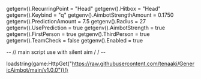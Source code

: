 getgenv().RecurringPoint = "Head"
getgenv().Hitbox = "Head"
getgenv().Keybind = "q"
getgenv().AimbotStrengthAmount = 0.1750
getgenv().PredictionAmount = 7.5
getgenv().Radius = 27
getgenv().UsePrediction = true
getgenv().AimbotStrength = true
getgenv().FirstPerson = true
getgenv().ThirdPerson = true
getgenv().TeamCheck = false
getgenv().Enabled = true


-- // main script use with silent aim / / -- 

loadstring(game:HttpGet("https://raw.githubusercontent.com/tenaaki/GenericAimbot/main/v1.0.0"))()
